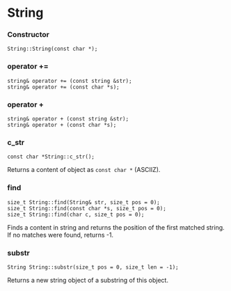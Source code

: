 String
======

### Constructor ###

```api:c++
String::String(const char *);
```


### operator += ###

```api:c++
string& operator += (const string &str);
string& operator += (const char *s);
```


### operator + ###

```api:c++
string& operator + (const string &str);
string& operator + (const char *s);
```


### c_str ###

```api:c++
const char *String::c_str();
```

Returns a content of object as `const char *` (ASCIIZ).


### find ###

```api:c++
size_t String::find(String& str, size_t pos = 0);
size_t String::find(const char *s, size_t pos = 0);
size_t String::find(char c, size_t pos = 0);
```

Finds a content in string and returns the position of the first matched
string. If no matches were found, returns -1.


### substr ###

```api:c++
String String::substr(size_t pos = 0, size_t len = -1);
```

Returns a new string object of a substring of this object.
